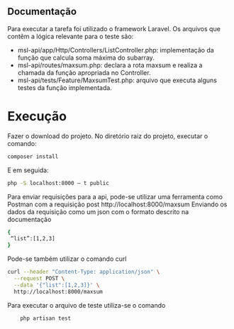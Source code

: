 ## Documentação 

Para executar a tarefa foi utilizado o framework Laravel. Os arquivos que contêm a lógica relevante para o teste são: 
 * msl-api/app/Http/Controllers/ListController.php: implementação da função que calcula soma máxima do subarray.
 * msl-api/routes/maxsum.php: declara a rota maxsum e realiza a chamada da função apropriada no Controller.
 * msl-api/tests/Feature/MaxsumTest.php: arquivo que executa alguns testes da função implementada.

# Execução 
Fazer o download do projeto. No diretório raiz do projeto, executar o comando:

```bash
composer install
```
E em seguida:
```bash
php -S localhost:8000 – t public
```
Para enviar requisições para a api, pode-se utilizar uma ferramenta como Postman com a requisição 
post http://localhost:8000/maxsum
Enviando os dados da requisição como um json com o formato descrito na documentação 
```bash
{
 “list”:[1,2,3]
}
```
Pode-se também utilizar o comando curl 
```bash
curl --header "Content-Type: application/json" \
  --request POST \
  --data '{"list":[1,2,3]}' \
  http://localhost:8000/maxsum
```
Para executar o arquivo de teste utiliza-se o comando 
	
```bash
    php artisan test 
```
